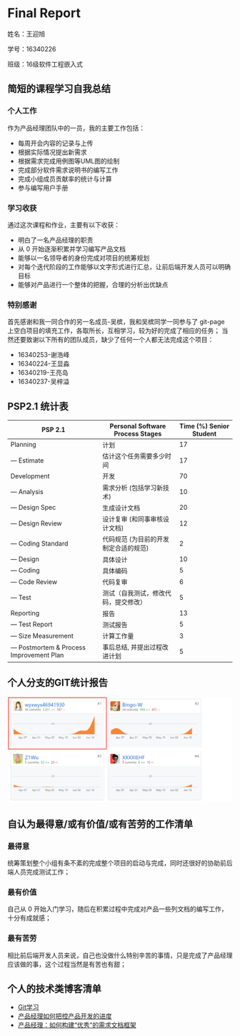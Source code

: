 # Final Report

姓名：王迎旭

学号：16340226

班级：16级软件工程嵌入式

## 简短的课程学习自我总结

### 个人工作

作为产品经理团队中的一员，我的主要工作包括：

* 每周开会内容的记录与上传
* 根据实际情况提出新需求
* 根据需求完成用例图等UML图的绘制
* 完成部分软件需求说明书的编写工作
* 完成小组成员贡献率的统计与计算
* 参与编写用户手册

### 学习收获

通过这次课程和作业，主要有以下收获：

- 明白了一名产品经理的职责
- 从 0 开始逐渐积累并学习编写产品文档
- 能够以一名领导者的身份完成对项目的统筹规划
- 对每个迭代阶段的工作能够以文字形式进行汇总，让前后端开发人员可以明确目标
- 能够对产品进行一个整体的把握，合理的分析出优缺点

### 特别感谢

首先感谢和我一同合作的另一名成员-吴槟，我和吴槟同学一同参与了 git-page 上空白项目的填充工作，各取所长，互相学习，较为好的完成了相应的任务；
当然还要致谢以下所有的团队成员，缺少了任何一个人都无法完成这个项目：

* 16340253-谢浩峰
* 16340224-王显淼
* 16340219-王亮岛
* 16340237-吴梓溢

## PSP2.1 统计表

| PSP 2.1                                 | Personal Software Process Stages      | Time (%) Senior Student |
| --------------------------------------- | ------------------------------------- | ----------------------- |
| Planning                                | 计划                                  | 17                      |
| — Estimate                              | 估计这个任务需要多少时间              | 17                      |
| Development                             | 开发                                  | 70                      |
| — Analysis                              | 需求分析 (包括学习新技术)             | 10                      |
| — Design Spec                           | 生成设计文档                          | 20                      |
| — Design Review                         | 设计复审 (和同事审核设计文档)         | 12                      |
| — Coding Standard                       | 代码规范 (为目前的开发制定合适的规范) | 2                       |
| — Design                                | 具体设计                              | 10                      |
| — Coding                                | 具体编码                              | 5                       |
| — Code Review                           | 代码复审                              | 6                       |
| — Test                                  | 测试（自我测试，修改代码，提交修改）  | 5                       |
| Reporting                               | 报告                                  | 13                      |
| — Test Report                           | 测试报告                              | 5                       |
| — Size Measurement                      | 计算工作量                            | 3                       |
| — Postmortem & Process Improvement Plan | 事后总结, 并提出过程改进计划          | 5                       |

## 个人分支的GIT统计报告

![1](imgs\贡献度截图.png)

## 自认为最得意/或有价值/或有苦劳的工作清单

### 最得意

统筹策划整个小组有条不紊的完成整个项目的启动与完成，同时还很好的协助前后端人员完成测试工作；

### 最有价值

自己从 0 开始入门学习，随后在积累过程中完成对产品一些列文档的编写工作，十分有成就感；

### 最有苦劳

相比前后端开发人员来说，自己也没做什么特别辛苦的事情，只是完成了产品经理应该做的事，这个过程当然是有苦也有甜；

## 个人的技术类博客清单

* [Git学习](<https://blog.csdn.net/wyxwyx469410930/article/details/82826608>)
* [产品经理如何把控产品开发的进度](<https://wyxwyx46941930.github.io/2019/06/24/%E4%BA%A7%E5%93%81%E7%BB%8F%E7%90%86%E5%A6%82%E4%BD%95%E6%8A%8A%E6%8E%A7%E4%BA%A7%E5%93%81%E5%BC%80%E5%8F%91%E7%9A%84%E8%BF%9B%E5%BA%A6/>)
* [产品经理：如何构建“优秀”的需求文档框架](<https://wyxwyx46941930.github.io/2019/06/24/%E4%BA%A7%E5%93%81%E6%96%87%E6%A1%A3%E6%A1%86%E6%9E%B6/>)

